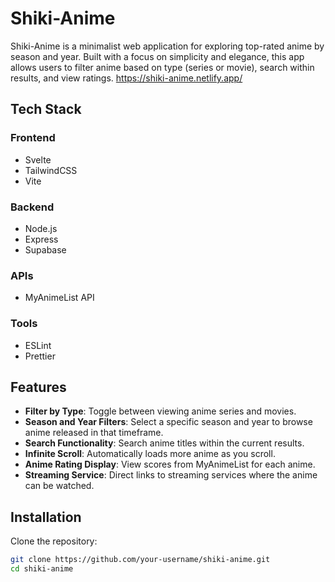 # Shiki-Anime

Shiki-Anime is a minimalist web application for exploring top-rated anime by season and year. Built with a focus on simplicity and elegance, this app allows users to filter anime based on type (series or movie), search within results, and view ratings.
https://shiki-anime.netlify.app/

## Tech Stack

### Frontend
- Svelte
- TailwindCSS
- Vite

### Backend
- Node.js
- Express
- Supabase

### APIs
- MyAnimeList API

### Tools
- ESLint
- Prettier

## Features
- **Filter by Type**: Toggle between viewing anime series and movies.
- **Season and Year Filters**: Select a specific season and year to browse anime released in that timeframe.
- **Search Functionality**: Search anime titles within the current results.
- **Infinite Scroll**: Automatically loads more anime as you scroll.
- **Anime Rating Display**: View scores from MyAnimeList for each anime.
- **Streaming Service**: Direct links to streaming services where the anime can be watched.

## Installation

Clone the repository:

```sh
git clone https://github.com/your-username/shiki-anime.git
cd shiki-anime